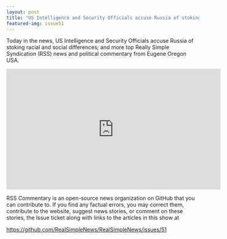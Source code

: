 ```yaml
---
layout: post
title: "US Intelligence and Security Officials accuse Russia of stoking racial and social differences."
featured-img: issue51
---
```


Today in the news, US Intelligence and Security Officials accuse Russia of stoking racial and social differences; and more top Really Simple Syndication (RSS) news and political commentary from Eugene Oregon USA.

<iframe width="560" height="315" src="https://www.youtube.com/embed/nytaanoM2J4" frameborder="0" allow="accelerometer; autoplay; encrypted-media; gyroscope; picture-in-picture" allowfullscreen></iframe>

RSS Commentary is an open-source news organization on GitHub that you can contribute to. If you find any factual errors, you may correct them, contribute to the website, suggest news stories, or comment on these stories, the Issue ticket along with links to the articles in this show at 

<https://github.com/RealSimpleNews/RealSimpleNews/issues/51>
